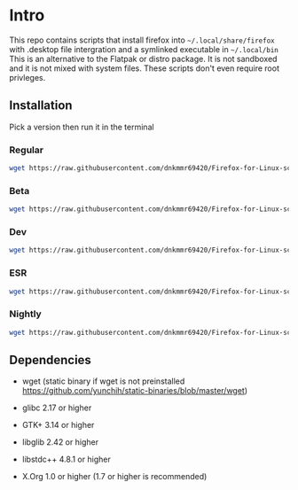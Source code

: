 # Intro

This repo contains scripts that install firefox into `~/.local/share/firefox` with .desktop file intergration and a symlinked executable in `~/.local/bin` This is an alternative to the Flatpak or distro package. It is not sandboxed and it is not mixed with system files. These scripts don't even require root privleges.

## Installation

Pick a version then run it in the terminal

### Regular

```bash
wget https://raw.githubusercontent.com/dnkmmr69420/Firefox-for-Linux-scripts/main/firefox && chmod +x ./firefox && ./firefox
```

### Beta

```bash
wget https://raw.githubusercontent.com/dnkmmr69420/Firefox-for-Linux-scripts/main/firefox-beta && chmod +x ./firefox-beta && ./firefox-beta
```

### Dev

```bash
wget https://raw.githubusercontent.com/dnkmmr69420/Firefox-for-Linux-scripts/main/firefox-dev && chmod +x ./firefox-dev && ./firefox-dev
```

### ESR

```bash
wget https://raw.githubusercontent.com/dnkmmr69420/Firefox-for-Linux-scripts/main/firefox-esr && chmod +x ./firefox-esr && ./firefox-esr
```

### Nightly

```bash
wget https://raw.githubusercontent.com/dnkmmr69420/Firefox-for-Linux-scripts/main/firefox-nightly && chmod +x ./firefox-nightly && ./firefox-nightly
```

## Dependencies

- wget (static binary if wget is not preinstalled https://github.com/yunchih/static-binaries/blob/master/wget)

- glibc 2.17 or higher

- GTK+ 3.14 or higher

- libglib 2.42 or higher

- libstdc++ 4.8.1 or higher

- X.Org 1.0 or higher (1.7 or higher is recommended)


